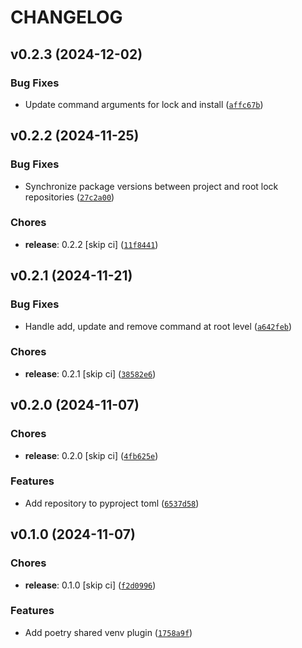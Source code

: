 # CHANGELOG


## v0.2.3 (2024-12-02)

### Bug Fixes

- Update command arguments for lock and install
  ([`affc67b`](https://github.com/lucasvieirasilva/poetry-shared-venv-plugin/commit/affc67b25756598af229dfb358f30ecbce8fe8bc))


## v0.2.2 (2024-11-25)

### Bug Fixes

- Synchronize package versions between project and root lock repositories
  ([`27c2a00`](https://github.com/lucasvieirasilva/poetry-shared-venv-plugin/commit/27c2a0028e845d449f9291a37d9f1525656c7c04))

### Chores

- **release**: 0.2.2 [skip ci]
  ([`11f8441`](https://github.com/lucasvieirasilva/poetry-shared-venv-plugin/commit/11f844164dd9fd44763592783e9b9d69d0ec05d7))


## v0.2.1 (2024-11-21)

### Bug Fixes

- Handle add, update and remove command at root level
  ([`a642feb`](https://github.com/lucasvieirasilva/poetry-shared-venv-plugin/commit/a642feb2b3c33e4887e776ce62391ad061418d8f))

### Chores

- **release**: 0.2.1 [skip ci]
  ([`38582e6`](https://github.com/lucasvieirasilva/poetry-shared-venv-plugin/commit/38582e6b619009249e6c3f118f7bc7ef191a68b4))


## v0.2.0 (2024-11-07)

### Chores

- **release**: 0.2.0 [skip ci]
  ([`4fb625e`](https://github.com/lucasvieirasilva/poetry-shared-venv-plugin/commit/4fb625edc067e82ba00f348e22f26788d93a5e3b))

### Features

- Add repository to pyproject toml
  ([`6537d58`](https://github.com/lucasvieirasilva/poetry-shared-venv-plugin/commit/6537d58ca85fdb516b8a02af0010bfa0db9fe457))


## v0.1.0 (2024-11-07)

### Chores

- **release**: 0.1.0 [skip ci]
  ([`f2d0996`](https://github.com/lucasvieirasilva/poetry-shared-venv-plugin/commit/f2d099634122ee76e34d431d23e189373b51a54b))

### Features

- Add poetry shared venv plugin
  ([`1758a9f`](https://github.com/lucasvieirasilva/poetry-shared-venv-plugin/commit/1758a9fe0c0f1c2b8221d9f7c632c0dfbc8424a2))
